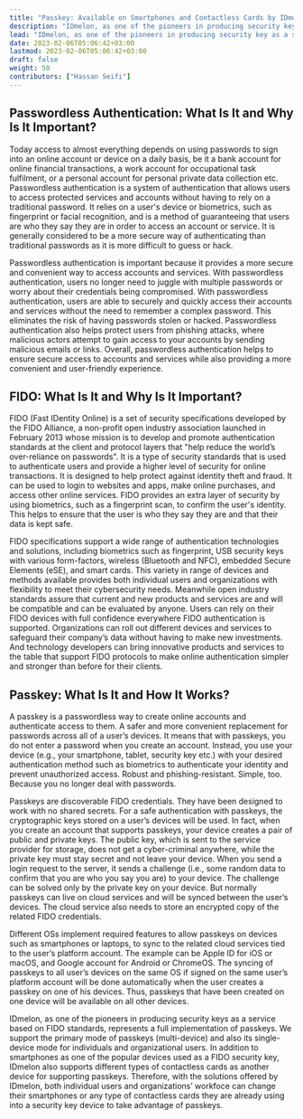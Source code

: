 ```yaml
---
title: "Passkey: Available on Smartphones and Contactless Cards by IDmelon"
description: "IDmelon, as one of the pioneers in producing security key as a service based on FIDO, represents a full implementation of passkey which allows individuals and organizations to change their smartphones or any type of contactless cards they are already using for other purposes to a security key device to use passkeys."
lead: "IDmelon, as one of the pioneers in producing security key as a service based on FIDO, represents a full implementation of passkey which allows individuals and organizations to change their smartphones or any type of contactless cards they are already using for other purposes to a security key device to use passkeys."
date: 2023-02-06T05:06:42+03:00
lastmod: 2023-02-06T05:06:42+03:00
draft: false
weight: 50
contributors: ["Hassan Seifi"]
---
```


## Passwordless Authentication: What Is It and Why Is It Important?

Today access to almost everything depends on using passwords to sign into an online account or device on a daily basis, be it a bank account for online financial transactions, a work account for occupational task fulfilment, or a personal account for personal private data collection etc. Passwordless authentication is a system of authentication that allows users to access protected services and accounts without having to rely on a traditional password. It relies on a user's device or biometrics, such as fingerprint or facial recognition, and is a method of guaranteeing that users are who they say they are in order to access an account or service. It is generally considered to be a more secure way of authenticating than traditional passwords as it is more difficult to guess or hack.

Passwordless authentication is important because it provides a more secure and convenient way to access accounts and services. With passwordless authentication, users no longer need to juggle with multiple passwords or worry about their credentials being compromised. With passwordless authentication, users are able to securely and quickly access their accounts and services without the need to remember a complex password. This eliminates the risk of having passwords stolen or hacked. Passwordless authentication also helps protect users from phishing attacks, where malicious actors attempt to gain access to your accounts by sending malicious emails or links. Overall, passwordless authentication helps to ensure secure access to accounts and services while also providing a more convenient and user-friendly experience.

## FIDO: What Is It and Why Is It Important?

FIDO (Fast IDentity Online) is a set of security specifications developed by the FIDO Alliance, a non-profit open industry association launched in February 2013 whose mission is to develop and promote authentication standards at the client and protocol layers that "help reduce the world’s over-reliance on passwords". It is a type of security standards that is used to authenticate users and provide a higher level of security for online transactions. It is designed to help protect against identity theft and fraud. It can be used to login to websites and apps, make online purchases, and access other online services. FIDO provides an extra layer of security by using biometrics, such as a fingerprint scan, to confirm the user's identity. This helps to ensure that the user is who they say they are and that their data is kept safe.

FIDO specifications support a wide range of authentication technologies and solutions, including biometrics such as fingerprint, USB security keys with various form-factors, wireless (Bluetooth and NFC), embedded Secure Elements (eSE), and smart cards. This variety in range of devices and methods available provides both individual users and organizations with flexibility to meet their cybersecurity needs. Meanwhile open industry standards assure that current and new products and services are and will be compatible and can be evaluated by anyone. Users can rely on their FIDO devices with full confidence everywhere FIDO authentication is supported. Organizations can roll out different devices and services to safeguard their company’s data without having to make new investments. And technology developers can bring innovative products and services to the table that support FIDO protocols to make online authentication simpler and stronger than before for their clients.

## Passkey: What Is It and How It Works?

A passkey is a passwordless way to create online accounts and authenticate access to them. A safer and more convenient replacement for passwords across all of a user’s devices. It means that with passkeys, you do not enter a password when you create an account. Instead, you use your device (e.g., your smartphone, tablet, security key etc.) with your desired authentication method such as biometrics to authenticate your identity and prevent unauthorized access. Robust and phishing-resistant. Simple, too. Because you no longer deal with passwords.  

Passkeys are discoverable FIDO credentials. They have been designed to work with no shared secrets. For a safe authentication with passkeys, the cryptographic keys stored on a user’s devices will be used. In fact, when you create an account that supports passkeys, your device creates a pair of public and private keys. The public key, which is sent to the service provider for storage, does not get a cyber-criminal anywhere, while the private key must stay secret and not leave your device. When you send a login request to the server, it sends a challenge (i.e., some random data to confirm that you are who you say you are) to your device. The challenge can be solved only by the private key on your device. But normally passkeys can live on cloud services and will be synced between the user’s devices. The cloud service also needs to store an encrypted copy of the related FIDO credentials.

Different OSs implement required features to allow passkeys on devices such as smartphones or laptops, to sync to the related cloud services tied to the user’s platform account. The example can be Apple ID for iOS or macOS, and Google account for Android or ChromeOS. The syncing of passkeys to all user’s devices on the same OS if signed on the same user’s platform account will be done automatically when the user creates a passkey on one of his devices. Thus, passkeys that have been created on one device will be available on all other devices.

IDmelon, as one of the pioneers in producing security keys as a service based on FIDO standards, represents a full implementation of passkeys. We support the primary mode of passkeys (multi-device) and also its single-device mode for individuals and organizational users. In addition to smartphones as one of the popular devices used as a FIDO security key, IDmelon also supports different types of contactless cards as another device for supporting passkeys. Therefore, with the solutions offered by IDmelon, both individual users and organizations’ workfoce can change their smartphones or any type of contactless cards they are already using into a security key device to take advantage of passkeys.
